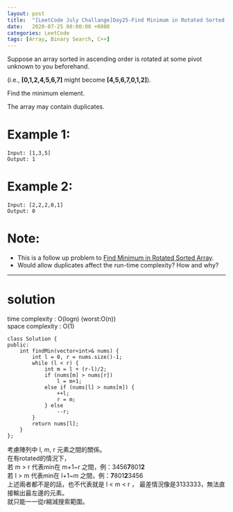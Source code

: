 ```yaml
---
layout: post
title:  "[LeetCode July Challange]Day25-Find Minimum in Rotated Sorted Array II"
date:   2020-07-25 00:00:00 +0800
categories: LeetCode
tags: [Array, Binary Search, C++]
---
```

Suppose an array sorted in ascending order is rotated at some pivot unknown to you beforehand.

(i.e.,  **[0,1,2,4,5,6,7]** might become  **[4,5,6,7,0,1,2]**).

Find the minimum element.

The array may contain duplicates.

# Example 1:  
	Input: [1,3,5]
	Output: 1

# Example 2:  
	Input: [2,2,2,0,1]
	Output: 0

# Note:  
- This is a follow up problem to [Find Minimum in Rotated Sorted Array](https://leetcode.com/problems/find-minimum-in-rotated-sorted-array/description/).
- Would allow duplicates affect the run-time complexity? How and why?

______________________  

# solution
time complexity : O(logn) (worst:O(n))  
space complexity : O(1)

	class Solution {
	public:
	    int findMin(vector<int>& nums) {
	        int l = 0, r = nums.size()-1;
	        while (l < r) {
	            int m = l + (r-l)/2;
	            if (nums[m] > nums[r])
	                l = m+1;
	            else if (nums[l] > nums[m]) {
	                ++l;
	                r = m;
	            } else
	                --r;
	        }
	        return nums[l];
	    }
	};

考慮陣列中 l, m, r 元素之間的關係。  
在有rotated的情況下，  
若 m > r 代表min在 m+1~r 之間，例：3456**7**801**2**  
若 l > m 代表min在 l+1~m 之間，例：**7**801**2**3456  
上述兩者都不是的話，也不代表就是 l < m < r ，
最差情況像是3133333，無法直接輸出最左邊的元素。  
就只能一一從r縮減搜索範圍。  